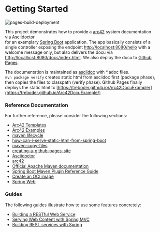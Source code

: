 # Getting Started

![pages-build-deployment](https://github.com/Treboder/Arc42DocuExample/actions/workflows/pages/pages-build-deployment/badge.svg)

This project demonstrates how to provide a [arc42](https://arc42.org/) system documentation via [Asciidoctor](https://asciidoctor.org/)    
for an exemplary [Spring Boot](https://spring.io/guides/gs/spring-boot/) application.
The app basically consists of a single controller exposing the endpoint [http://localhost:8080/hello](http://localhost:8080/hello) with a welcome message only, 
but also delivers the docu via [http://localhost:8080/docs/index.html](http://localhost:8080/docs/index.html).
We also deploy the docu to [Github Pages](https://pages.github.com/). 

The documentation is maintained as [asciidoc](https://asciidoc.org/) with *.adoc files.  
````mvn package verify```` creates static html from asciidoc first (package phase), then copies the files to classpath (verify phase).
Github Pages finally deploys the static html to [https://treboder.github.io/Arc42DocuExample/](https://treboder.github.io/Arc42DocuExample/)

### Reference Documentation
For further reference, please consider the following sections:

* [Arc42 Templates](https://github.com/arc42/arc42-template)
* [Arc42 Examples](https://arc42.org/examples)
* [maven lifecycle](https://maven.apache.org/guides/introduction/introduction-to-the-lifecycle.html)
* [how-can-i-serve-static-html-from-spring-boot](https://stackoverflow.com/questions/42393211/how-can-i-serve-static-html-from-spring-boot)
* [maven-copy-files](https://www.baeldung.com/maven-copy-files)
* [creating-a-github-pages-site](https://docs.github.com/de/pages/getting-started-with-github-pages/creating-a-github-pages-site)
* [Asciidoctor](https://asciidoctor.org/)
* [arc42](https://arc42.org/) 
* [Official Apache Maven documentation](https://maven.apache.org/guides/index.html)
* [Spring Boot Maven Plugin Reference Guide](https://docs.spring.io/spring-boot/docs/3.0.2/maven-plugin/reference/html/)
* [Create an OCI image](https://docs.spring.io/spring-boot/docs/3.0.2/maven-plugin/reference/html/#build-image)
* [Spring Web](https://docs.spring.io/spring-boot/docs/3.0.2/reference/htmlsingle/#web)

### Guides
The following guides illustrate how to use some features concretely:

* [Building a RESTful Web Service](https://spring.io/guides/gs/rest-service/)
* [Serving Web Content with Spring MVC](https://spring.io/guides/gs/serving-web-content/)
* [Building REST services with Spring](https://spring.io/guides/tutorials/rest/)

